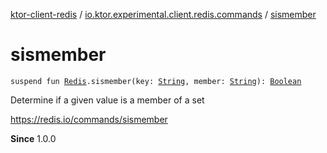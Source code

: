 [ktor-client-redis](../index.md) / [io.ktor.experimental.client.redis.commands](index.md) / [sismember](./sismember.md)

# sismember

`suspend fun `[`Redis`](../io.ktor.experimental.client.redis/-redis/index.md)`.sismember(key: `[`String`](https://kotlinlang.org/api/latest/jvm/stdlib/kotlin/-string/index.html)`, member: `[`String`](https://kotlinlang.org/api/latest/jvm/stdlib/kotlin/-string/index.html)`): `[`Boolean`](https://kotlinlang.org/api/latest/jvm/stdlib/kotlin/-boolean/index.html)

Determine if a given value is a member of a set

https://redis.io/commands/sismember

**Since**
1.0.0

